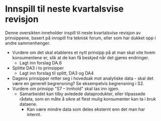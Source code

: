 # Innspill til neste kvartalsvise revisjon

Denne oversikten inneholder inspill til neste kvartalsvise revisjon av prinsippene, basert på innspill fra teknisk forum, eller som har dukket opp i andre sammenhenger. 

- Vurdere om det skal etableres et nytt prinsipp på at man skal vite hvem konsumentene er, slik at de kan få beskjed når det gjøres endringer. 
    - Lagt inn forslag DA.6
- Splitte DA3 i to prinsipper
    - Lagt inn forslag til splitt, DA3 og DA4
- Dagens prinsipper retter seg i hovedsak mot analytiske data - skal det være en generell begrensning? Se eksempelvis begrensning i S2.
- Vurdere om prinsipp "S7 – Innhold" skal tas inn igjen. 
    - Samarbeidet kan tilby avledede dataprodukter, eller tilpassede rådata, som en måte å sikre at flest mulig konsumenter kan ta i bruk dataene. 
        - Kan være mindre data som deles eksternt enn det man har internt. 